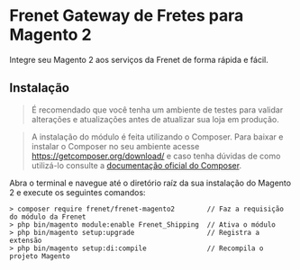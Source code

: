 # Frenet Gateway de Fretes para Magento 2
Integre seu Magento 2 aos serviços da Frenet de forma rápida e fácil.

## Instalação
> É recomendado que você tenha um ambiente de testes para validar alterações e atualizações antes de atualizar sua loja em produção.

> A instalação do módulo é feita utilizando o Composer. Para baixar e instalar o Composer no seu ambiente acesse https://getcomposer.org/download/ e caso tenha dúvidas de como utilizá-lo consulte a [documentação oficial do Composer](https://getcomposer.org/doc/).

Abra o terminal e navegue até o diretório raíz da sua instalação do Magento 2 e execute os seguintes comandos:

```
> composer require frenet/frenet-magento2        // Faz a requisição do módulo da Frenet
> php bin/magento module:enable Frenet_Shipping  // Ativa o módulo
> php bin/magento setup:upgrade                  // Registra a extensão
> php bin/magento setup:di:compile               // Recompila o projeto Magento
```
